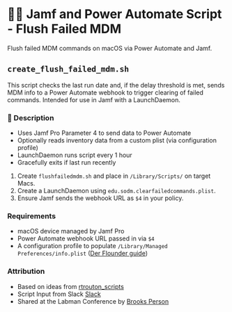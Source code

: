 # 🧑‍💻 Jamf and Power Automate Script - Flush Failed MDM

Flush failed MDM commands on macOS via Power Automate and Jamf.


## `create_flush_failed_mdm.sh`

This script checks the last run date and, if the delay threshold is met, sends MDM info to a Power Automate webhook to trigger clearing of failed commands. Intended for use in Jamf with a LaunchDaemon.

### 📝 Description

- Uses Jamf Pro Parameter 4 to send data to Power Automate
- Optionally reads inventory data from a custom plist (via configuration profile)
- LaunchDaemon runs script every 1 hour
- Gracefully exits if last run recently

1. Create `flushfailedmdm.sh` and place in `/Library/Scripts/` on target Macs.
2. Create a LaunchDaemon using `edu.sodm.clearfailedcommands.plist`.
3. Ensure Jamf sends the webhook URL as `$4` in your policy.

### Requirements

- macOS device managed by Jamf Pro
- Power Automate webhook URL passed in via `$4`
- A configuration profile to populate `/Library/Managed Preferences/info.plist`
  ([Der Flounder guide](https://derflounder.wordpress.com/2023/02/25/providing-jamf-pro-computer-inventory-information-via-macos-configuration-profile/))


### Attribution

- Based on ideas from [rtrouton_scripts](https://github.com/rtrouton/rtrouton_scripts)
- Script Input from Slack [Slack](https://macadmins.slack.com/archives/CGXNNJXJ9/p1709065446522179?thread_ts=1709060576.321669&cid=CGXNNJXJ9)
- Shared at the Labman Conference by [Brooks Person](https://github.com/brooksperson)

